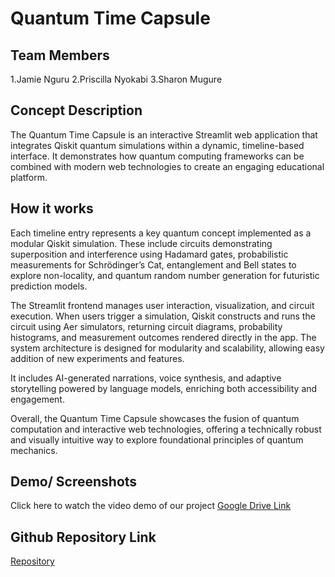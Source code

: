 # Quantum Time Capsule
## Team Members
1.Jamie Nguru 
2.Priscilla Nyokabi
3.Sharon Mugure
## Concept Description
The Quantum Time Capsule is an interactive Streamlit web application that integrates
Qiskit quantum simulations within a dynamic, timeline-based interface. It demonstrates
how quantum computing frameworks can be combined with modern web technologies to create
an engaging educational platform.

## How it works
Each timeline entry represents a key quantum concept implemented as a modular Qiskit 
simulation. These include circuits demonstrating superposition and interference
using Hadamard gates, probabilistic measurements for Schrödinger’s Cat, entanglement
and Bell states to explore non-locality, and quantum random number generation for 
futuristic prediction models.

The Streamlit frontend manages user interaction, visualization, and circuit 
execution. When users trigger a simulation, Qiskit constructs and runs the 
circuit using Aer simulators, returning circuit diagrams, probability histograms,
and measurement outcomes rendered directly in the app. The system architecture 
is designed for modularity and scalability, allowing easy addition of new 
experiments and features.

It includes AI-generated narrations, voice synthesis, 
and adaptive storytelling powered by language models, enriching both accessibility
and engagement.

Overall, the Quantum Time Capsule showcases the fusion of quantum computation
and interactive web technologies, offering a technically robust and visually 
intuitive way to explore foundational principles of quantum mechanics.

 ## Demo/ Screenshots
Click here to watch the video demo of our project
[Google Drive Link](https://drive.google.com/file/d/1IxIho6Wn8VdKtxFC8OdNHN33m7h_Z-um/view?usp=sharing)

## Github Repository Link
 [Repository](https://github.com/JamieNguru/Quantum-Solvers.git)
